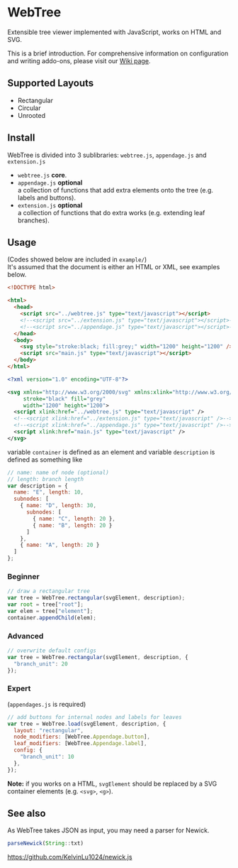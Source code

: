 # WebTree
Extensible tree viewer implemented with JavaScript, works on HTML and SVG.  

This is a brief introduction. For comprehensive information on configuration and writing addo-ons, please visit our [Wiki page](https://github.com/KelvinLu1024/WebTree/wiki).

## Supported Layouts
* Rectangular
* Circular
* Unrooted

## Install
WebTree is divided into 3 sublibraries: `webtree.js`, `appendage.js` and `extension.js`  
* `webtree.js` **core**. 
* `appendage.js` **optional**  
a collection of functions that add extra elements onto the tree (e.g. labels and buttons). 
* `extension.js` **optional**  
a collection of functions that do extra works (e.g. extending leaf branches). 

## Usage
(Codes showed below are included in `example/`)  
It's assumed that the document is either an HTML or XML, see examples below.
```html
<!DOCTYPE html>

<html>
  <head>
    <script src="../webtree.js" type="text/javascript"></script>
    <!--<script src="../extension.js" type="text/javascript"></script>-->
    <!--<script src="../appendage.js" type="text/javascript"></script>-->
  </head>
  <body>
    <svg style="stroke:black; fill:grey;" width="1200" height="1200" />
    <script src="main.js" type="text/javascript"></script>
  </body>
</html>
```
```xml
<?xml version="1.0" encoding="UTF-8"?>

<svg xmlns="http://www.w3.org/2000/svg" xmlns:xlink="http://www.w3.org/1999/xlink"
     stroke="black" fill="grey"
     width="1200" height="1200">
  <script xlink:href="../webtree.js" type="text/javascript" />
  <!--<script xlink:href="../extension.js" type="text/javascript" />-->
  <!--<script xlink:href="../appendage.js" type="text/javascript" />-->
  <script xlink:href="main.js" type="text/javascript" />
</svg>
```
variable `container` is defined as an element and variable `description` is defined as something like
```javascript
// name: name of node (optional)
// length: branch length
var description = {
  name: "E", length: 10,
  subnodes: [
    { name: "D", length: 30,
      subnodes: [
        { name: "C", length: 20 },
        { name: "B", length: 20 }
      ]
    },
    { name: "A", length: 20 }
  ]
};
```

### Beginner
```javascript
// draw a rectangular tree
var tree = WebTree.rectangular(svgElement, description);
var root = tree["root"];
var elem = tree["element"];
container.appendChild(elem);
```

### Advanced
```javascript
// overwrite default configs
var tree = WebTree.rectangular(svgElement, description, {
  "branch_unit": 20
});
```

### Expert
(`appendages.js` is required)
```javascript
// add buttons for internal nodes and labels for leaves
var tree = WebTree.load(svgElement, description, {
  layout: "rectangular",
  node_modifiers: [WebTree.Appendage.button],
  leaf_modifiers: [WebTree.Appendage.label],
  config: {
    "branch_unit": 10
  },
});
```
__Note:__ if you works on a HTML, `svgElement` should be replaced by a SVG container elements (e.g. `<svg>`, `<g>`).

## See also
As WebTree takes JSON as input, you may need a parser for Newick.  
```javascript
parseNewick(String::txt)  
```
https://github.com/KelvinLu1024/newick.js
